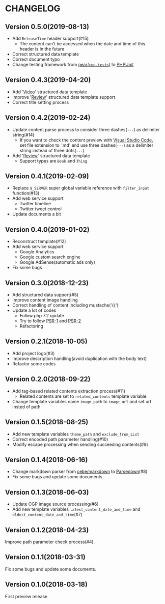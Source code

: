 CHANGELOG
=========

Version 0.5.0(2019-08-13)
-------------------------

* Add `ReleaseTime` header support(#15)
    * The content can't be accessed when the date and time of this header is in the future
* Correct structured data template
* Correct document typo
* Change testing framework from [pear(`run-tests`)](https://pear.php.net/manual/en/guide.users.commandline.commands.php) to [PHPUnit](https://phpunit.readthedocs.io/ja/latest/#)

Version 0.4.3(2019-04-20)
-------------------------

* Add '[Video](https://developers.google.com/search/docs/data-types/video)' structured data template
* Improve '[Review](https://developers.google.com/search/docs/data-types/review-snippet)' structured data template support
* Correct title setting process

Version 0.4.2(2019-02-24)
-------------------------

* Update content parse process to consider three dashes(`---`) as delimiter string(#14)
    * If you want to check the content preview with [Visual Studio Code](https://code.visualstudio.com/), set file extension to '.md' and use three dashes(`---`) as a delimiter string instead of three dots(`...`)
* Add '[Review](https://developers.google.com/search/docs/data-types/review-snippet)' structured data template
    * Support types are `Book` and `Thing`

Version 0.4.1(2019-02-09)
-------------------------

* Replace `$_SERVER` super global variable reference with `filter_input` function(#13)
* Add web service support
    * Twitter timeline
    * Twitter tweet control
* Update documents a bit

Version 0.4.0(2019-01-02)
-------------------------

* Reconstruct template(#12)
* Add web service support
    * Google Analytics
    * Google custom search engine
    * Google AdSense(automatic ads only)
* Fix some bugs

Version 0.3.0(2018-12-23)
-------------------------

* Add structured data support(#5)
* Improve content image handling
* Correct handling of content including mustache('{{')
* Update a lot of codes
    * Follow php 7.2 update
    * Try to follow [PSR-1](https://www.php-fig.org/psr/psr-1/) and [PSR-2](https://www.php-fig.org/psr/psr-2/)
    * Refactoring

Version 0.2.1(2018-10-05)
-------------------------

* Add project logo(#3)
* Improve description handling(avoid duplication with the body text)
* Refactor some codes

Version 0.2.0(2018-09-22)
-------------------------

* Add tag-based related contents extraction process(#11)
    * Related contents are set to `related_contents` template variable
* Change template variables name `image_path` to `image_url` and set url insted of path

Version 0.1.5(2018-08-25)
-------------------------

* Add new template variables `theme_path` and `exclude_from_List`
* Correct encoded path parameter handling(#10)
* Modify escape processing when sending succeeding contents(#9)

Version 0.1.4(2018-06-16)
-------------------------

* Change markdown parser from [cebe/markdown](http://markdown.cebe.cc/) to [Parsedown](http://parsedown.org/)(#8)
* Fix some bugs and update some documents

Version 0.1.3(2018-06-03)
-------------------------

* Update OGP image source processing(#6)
* Add new template variables `latest_content_date_and_time` and `oldest_content_date_and_time`(#7)

Version 0.1.2(2018-04-23)
-------------------------

Improve path parameter check process(#4).

Version 0.1.1(2018-03-31)
-------------------------

Fix some bugs and update some documents.

Version 0.1.0(2018-03-18)
-------------------------

First preview release.